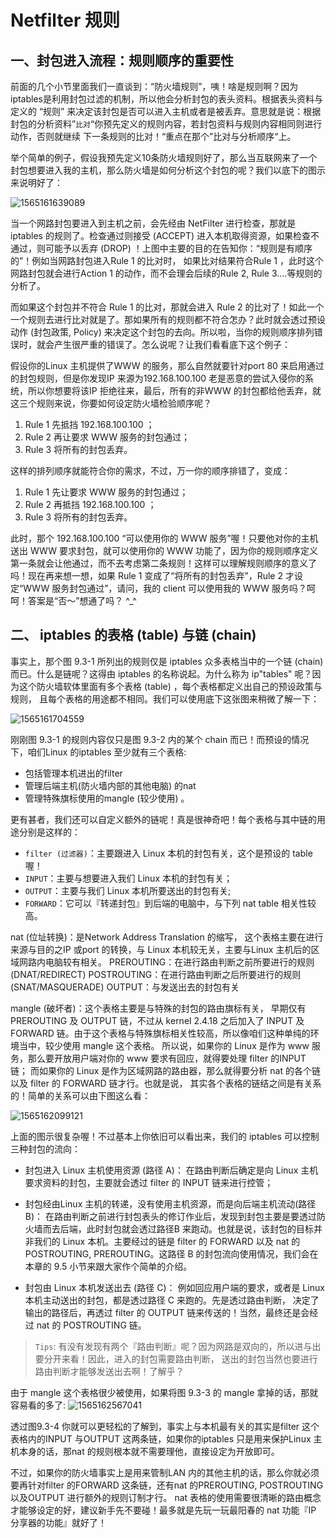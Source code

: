 # Netfilter 规则

## 一、封包进入流程：规则顺序的重要性

前面的几个小节里面我们一直谈到：“防火墙规则”，咦！啥是规则啊？因为iptables是利用封包过滤的机制，所以他会分析封包的表头资料。根据表头资料与定义的 “规则” 来决定该封包是否可以进入主机或者是被丢弃。意思就是说：根据封包的分析资料”`比对`“你预先定义的规则内容，若封包资料与规则内容相同则进行动作，否则就继续 下一条规则的比对！“重点在那个”比对与分析顺序“上。

举个简单的例子，假设我预先定义10条防火墙规则好了，那么当互联网来了一个封包想要进入我的主机，那么防火墙是如何分析这个封包的呢？我们以底下的图示来说明好了：

![1565161639089](assets/1565161639089.png)

当一个网路封包要进入到主机之前，会先经由 NetFilter 进行检查，那就是 iptables 的规则了。检查通过则接受 (ACCEPT) 进入本机取得资源，如果检查不通过，则可能予以丢弃 (DROP) ！上图中主要的目的在告知你：“规则是有顺序的”！例如当网路封包进入Rule 1 的比对时， 如果比对结果符合Rule 1 ，此时这个网路封包就会进行Action 1 的动作，而不会理会后续的Rule 2, Rule 3....等规则的分析了。

而如果这个封包并不符合 Rule 1 的比对，那就会进入 Rule 2 的比对了！如此一个一个规则去进行比对就是了。那如果所有的规则都不符合怎办？此时就会透过预设动作 (封包政策, Policy) 来决定这个封包的去向。所以啦，当你的规则顺序排列错误时，就会产生很严重的错误了。怎么说呢？让我们看看底下这个例子：

假设你的Linux 主机提供了WWW 的服务，那么自然就要针对port 80 来启用通过的封包规则，但是你发现IP 来源为192.168.100.100 老是恶意的尝试入侵你的系统，所以你想要将该IP 拒绝往来，最后，所有的非WWW 的封包都给他丢弃，就这三个规则来说，你要如何设定防火墙检验顺序呢？

1. Rule 1 先抵挡 192.168.100.100 ；
2. Rule 2 再让要求 WWW 服务的封包通过；
3. Rule 3 将所有的封包丢弃。

这样的排列顺序就能符合你的需求，不过，万一你的顺序排错了，变成：

1. Rule 1 先让要求 WWW 服务的封包通过；
2. Rule 2 再抵挡 192.168.100.100 ；
3. Rule 3 将所有的封包丢弃。

此时，那个 192.168.100.100 “可以使用你的 WWW 服务”喔！只要他对你的主机送出 WWW 要求封包，就可以使用你的 WWW 功能了，因为你的规则顺序定义第一条就会让他通过，而不去考虑第二条规则！这样可以理解规则顺序的意义了吗！现在再来想一想，如果 Rule 1 变成了“将所有的封包丢弃”，Rule 2 才设定“WWW 服务封包通过”，请问，我的 client 可以使用我的 WWW 服务吗？呵呵！答案是“否～”想通了吗？ ^_^

## 二、 iptables 的表格 (table) 与链 (chain)

事实上，那个图 9.3-1 所列出的规则仅是 iptables 众多表格当中的一个链 (chain) 而已。什么是链呢？这得由 iptables 的名称说起。为什么称为 ip"tables" 呢？因为这个防火墙软体里面有多个表格 (table) ，每个表格都定义出自己的预设政策与规则， 且每个表格的用途都不相同。我们可以使用底下这张图来稍微了解一下：

![1565161704559](assets/1565161704559.png)

刚刚图 9.3-1 的规则内容仅只是图 9.3-2 内的某个 chain 而已！而预设的情况下，咱们Linux 的iptables 至少就有三个表格:

- 包括管理本机进出的filter
- 管理后端主机(防火墙内部的其他电脑) 的nat
- 管理特殊旗标使用的mangle (较少使用) 。

更有甚者，我们还可以自定义额外的链呢！真是很神奇吧！每个表格与其中链的用途分别是这样的：

- `filter (过滤器)`：主要跟进入 Linux 本机的封包有关，这个是预设的 table 喔！
- `INPUT`：主要与想要进入我们 Linux 本机的封包有关；
- `OUTPUT`：主要与我们 Linux 本机所要送出的封包有关;
- `FORWARD`：它可以『转递封包』到后端的电脑中，与下列 nat table 相关性较高。

nat (位址转换)：是Network Address Translation 的缩写， 这个表格主要在进行来源与目的之IP 或port 的转换，与 Linux 本机较无关，主要与Linux 主机后的区域网路内电脑较有相关。
PREROUTING：在进行路由判断之前所要进行的规则(DNAT/REDIRECT)
POSTROUTING：在进行路由判断之后所要进行的规则(SNAT/MASQUERADE)
OUTPUT：与发送出去的封包有关

mangle (破坏者)：这个表格主要是与特殊的封包的路由旗标有关， 早期仅有 PREROUTING 及 OUTPUT 链，不过从 kernel 2.4.18 之后加入了 INPUT 及 FORWARD 链。由于这个表格与特殊旗标相关性较高，所以像咱们这种单纯的环境当中，较少使用 mangle 这个表格。
所以说，如果你的 Linux 是作为 www 服务，那么要开放用户端对你的 www 要求有回应，就得要处理 filter 的INPUT 链； 而如果你的 Linux 是作为区域网路的路由器，那么就得要分析 nat 的各个链以及 filter 的 FORWARD 链才行。也就是说， 其实各个表格的链结之间是有关系的！简单的关系可以由下图这么看：

![1565162099121](assets/1565162099121.png)

上面的图示很复杂喔！不过基本上你依旧可以看出来，我们的 iptables 可以控制三种封包的流向：

- 封包进入 Linux 主机使用资源 (路径 A)： 在路由判断后确定是向 Linux 主机要求资料的封包，主要就会透过 filter 的 INPUT 链来进行控管；

- 封包经由Linux 主机的转递，没有使用主机资源，而是向后端主机流动(路径B)： 在路由判断之前进行封包表头的修订作业后，发现到封包主要是要透过防火墙而去后端，此时封包就会透过路径B 来跑动。也就是说，该封包的目标并非我们的 Linux 本机。主要经过的链是 filter 的 FORWARD 以及 nat 的 POSTROUTING, PREROUTING。这路径 B 的封包流向使用情况，我们会在本章的 9.5 小节来跟大家作个简单的介绍。

- 封包由 Linux 本机发送出去 (路径 C)： 例如回应用户端的要求，或者是 Linux 本机主动送出的封包，都是透过路径 C 来跑的。先是透过路由判断， 决定了输出的路径后，再透过 filter 的 OUTPUT 链来传送的！当然，最终还是会经过 nat 的 POSTROUTING 链。

> `Tips`:  有没有发现有两个『路由判断』呢？因为网路是双向的，所以进与出要分开来看！因此，进入的封包需要路由判断， 送出的封包当然也要进行路由判断才能够发送出去啊！了解乎？

由于 mangle 这个表格很少被使用，如果将图 9.3-3 的 mangle 拿掉的话，那就容易看的多了:
![1565162567041](assets/1565162567041.png)

透过图9.3-4 你就可以更轻松的了解到，事实上与本机最有关的其实是filter 这个表格内的INPUT 与OUTPUT 这两条链，如果你的iptables 只是用来保护Linux 主机本身的话，那nat 的规则根本就不需要理他，直接设定为开放即可。

不过，如果你的防火墙事实上是用来管制LAN 内的其他主机的话，那么你就必须要再针对filter 的FORWARD 这条链，还有nat 的PREROUTING, POSTROUTING 以及OUTPUT 进行额外的规则订制才行。 nat 表格的使用需要很清晰的路由概念才能够设定的好，建议新手先不要碰！最多就是先玩一玩最阳春的 nat 功能『IP 分享器的功能』就好了！
